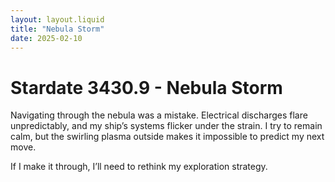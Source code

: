 ```yaml
---
layout: layout.liquid
title: "Nebula Storm"
date: 2025-02-10
---
```


# Stardate 3430.9 - Nebula Storm  
<!-- The explorer encounters a cosmic danger -->

Navigating through the nebula was a mistake. Electrical discharges flare unpredictably, and my ship’s systems flicker under the strain. I try to remain calm, but the swirling plasma outside makes it impossible to predict my next move.  

If I make it through, I’ll need to rethink my exploration strategy.  

